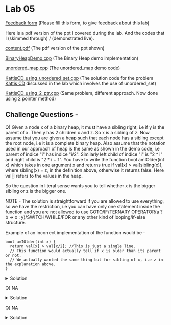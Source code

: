 # Lab 05

  [Feedback form](https://docs.google.com/forms/d/e/1FAIpQLScLeIezAu3Bueokx98FzaNraoK_90lxMd6trBRnnNLXKQjojg/viewform?usp=sf_link) (Please fill this form, to give feedback about this lab)

Here is a pdf version of the ppt I covered during the lab. And the codes that I (skimmed through) / (demonstrated live).

  [content.pdf](https://sidhant007.github.io/CS2040C/lab05/content.pdf) (The pdf version of the ppt shown) 

  [BinaryHeapDemo.cpp](https://sidhant007.github.io/CS2040C/lab05/BinaryHeapDemo.cpp) (The Binary Heap demo implementation)

  [unordered_map.cpp](https://sidhant007.github.io/CS2040C/lab05/unordered_map.cpp) (The unordered_map demo code)

  [KattisCD_using_unordered_set.cpp](https://sidhant007.github.io/CS2040C/lab05/KattisCD_using_unordered_set.cpp) (The solution code for the problem <a href = "https://open.kattis.com/problems/cd">Kattis CD</a> discussed in the lab which involves the use of unordered_set)

  [KattisCD_using_2_ptr.cpp](https://sidhant007.github.io/CS2040C/lab05/KattisCD_using_2_ptr.cpp) (Same problem, different approach. Now done using 2 pointer method)

## Challenge Questions - 

Q) Given a node x of a binary heap, it must have a sibling right, i.e if y is the parent of x. Then y has 2 children x and z. So x is a sibling of z. Now assume that you are given a heap such that each node has a sibling except the root node, i.e it is a complete binary heap. Also assume that the notation used in our approach of heap is the same as shown in the demo code, i.e parent of indice "i" has indice "i/2". Similarly left child of indice "i" is "2 * i" and right child is "2 * i + 1". You have to write the function bool amIOlder(int x) which takes in one argument x and returns true if val[x] > val[sibling(x)], where sibling(x) = z, in the definition above, otherwise it returns false. Here val[] refers to the values in the heap. 

So the question in literal sense wants you to tell whether x is the bigger sibling or z is the bigger one.

NOTE - The solution is straightforward if you are allowed to use everything, so we have the restriction, i.e you can have only one statement inside the function and you are not allowed to use GOTO/IF/TERNARY OPERATOR(a ? b -> x : y)/SWITCH/WHILE/FOR or any other kind of looping/if-else structure.

Example of an incorrect implementation of the function would be - 
~~~~
bool amIOlder(int x) { 
  return val[x] > val[x/2]; //This is just a single line.
  // This function would actually tell if x is older than its parent or not.
  // We actually wanted the same thing but for sibling of x, i.e z in the explanation above.
} 
~~~~

<details>
  <summary>Solution</summary>
  
</details>

Q) NA 
<details>
  <summary>Solution</summary>
  TBA
</details>

Q) NA

<details>
  <summary>Solution</summary>
  TBA
</details>
